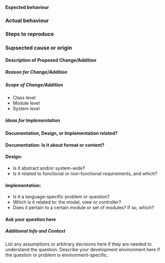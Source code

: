 <!-- Use the following template if it is a bug-related (or unexpected behaviour) topic  else look below -->

#### Expected behaviour

### Actual behaviour

### Steps to reproduce

### Supsected cause or origin



<!-- If it is a feature-related issue use the following template else look below -->


#### Description of Proposed Change/Addition

##### Reason for Change/Addition

##### Scope of Change/Addition

* Class level
* Module level
* System level

##### Ideas for Implementation


<!-- If the topic is a question or miscellaneous use the template below -->

#### Documentation, Design, or Implementation related?

#### Documentation: Is it about format or content?

#### Design:

* Is it abstract and/or system-wide?
* Is it related to functional or non-functional requirements, and which?

#### Implementation:

* Is it a language-specific problem or question?
* Which is it related to: the model, view or controller?
* Does it pertain to a certain module or set of modules? If so, which?

#### Ask your question here

##### Additional Info and Context

List any assumptions or arbitrary decisions here if they are needed to understand the question.
Describe your development environment here if the question or problem is environment-specific.
